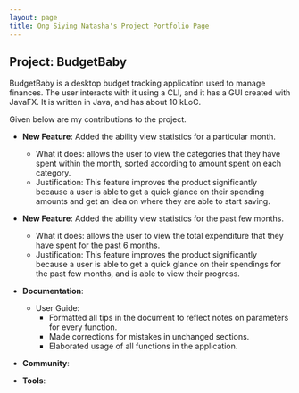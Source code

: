 ```yaml
---
layout: page
title: Ong Siying Natasha's Project Portfolio Page
---
```


## Project: BudgetBaby

BudgetBaby is a desktop budget tracking application used to manage finances. The user interacts with it using a CLI, and it has a GUI created with JavaFX. It is written in Java, and has about 10 kLoC.

Given below are my contributions to the project.

* **New Feature**: Added the ability view statistics for a particular month.
    * What it does: allows the user to view the categories that they have spent within the month, sorted according to amount spent on each category.
    * Justification: This feature improves the product significantly because a user is able to get a quick glance on their spending amounts and get an idea on where they are able to start saving.

* **New Feature**: Added the ability view statistics for the past few months.
  * What it does: allows the user to view the total expenditure that they have spent for the past 6 months.
  * Justification: This feature improves the product significantly because a user is able to get a quick glance on their spendings for the past few months, and is able to view their progress.
  
* **Documentation**:
    * User Guide:
        * Formatted all tips in the document to reflect notes on parameters for every function.
        * Made corrections for mistakes in unchanged sections.
        * Elaborated usage of all functions in the application.

[comment]: <> (    * Developer Guide:)

[comment]: <> (        * Added implementation details of the `list` feature.)

* **Community**:

[comment]: <> (    * PRs reviewed &#40;with non-trivial review comments&#41;: [\#12]&#40;&#41;, [\#32]&#40;&#41;, [\#19]&#40;&#41;, [\#42]&#40;&#41;)

[comment]: <> (    * Contributed to forum discussions &#40;examples: [1]&#40;&#41;, [2]&#40;&#41;, [3]&#40;&#41;, [4]&#40;&#41;&#41;)

[comment]: <> (    * Reported bugs and suggestions for other teams in the class &#40;examples: [1]&#40;&#41;, [2]&#40;&#41;, [3]&#40;&#41;&#41;)

[comment]: <> (    * Some parts of the history feature I added was adopted by several other class mates &#40;[1]&#40;&#41;, [2]&#40;&#41;&#41;)

* **Tools**:

[comment]: <> (    * Integrated a third party library &#40;Natty&#41; to the project &#40;[\#42]&#40;&#41;&#41;)

[comment]: <> (    * Integrated a new Github plugin &#40;CircleCI&#41; to the team repo)
